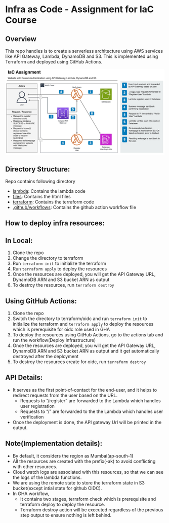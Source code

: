 # Infra as Code - Assignment for IaC Course

## Overview

This repo handles is to create a serverless architecture using AWS services like API Gateway, Lambda, DynamoDB and S3.
This is implemented using Terraform and deployed using GitHub Actions.

![Assignment details and diagram](./images/assignment.png)

## Directory Structure:
Repo contains following directory
- [lambda](./lambda): Contains the lambda code
- [files](./files): Contains the html files
- [terraform](./terraform): Contains the terraform code
- [.github/workflows](./.github/workflows): Contains the github action workflow file

## How to deploy infra resources:
## In Local:
1. Clone the repo
2. Change the directory to terraform
3. Run `terraform init` to initialize the terraform
4. Run `terraform apply` to deploy the resources
5. Once the resources are deployed, you will get the API Gateway URL, DynamoDB ARN and S3 bucket ARN as output
6. To destroy the resources, run `terraform destroy`

## Using GitHub Actions:
1. Clone the repo
2. Switch the directory to terraform/oidc and run `terraform init` to initialize the terraform and `terraform apply` to deploy the resources which is prerequisite for oidc role used in GHA
3. To deploy the resources using GitHub Actions, go to the actions tab and run the workflow(Deploy Infrastructure)
4. Once the resources are deployed, you will get the API Gateway URL, DynamoDB ARN and S3 bucket ARN as output and it get automatically destroyed after the deployment
5. To destroy the resources create for oidc, run `terraform destroy`

## API Details:
- It serves as the first point-of-contact for the end-user, and it helps to redirect requests from the user based on the URL.
    - Requests to “/register” are forwarded to the Lambda which handles user registration
    - Requests to “/” are forwarded to the the Lambda which handles user verification
- Once the deployment is done, the API gateway Url will be printed in the output.


## Note(Implementation details):
* By default, it considers the region as Mumbai(ap-south-1)
* All the resources are created with the prefix(-ak) to avoid conflicting with other resources.
* Cloud watch logs are associated with this resources, so that we can see the logs of the lambda functions.
* We are using the remote state to store the terraform state in S3 bucket(except intial state for github OIDC).
* In GHA workflow,
    * It contains two stages, terraform check which is prerequisite and terraform deploy to deploy the resource.
    * Terraform destroy action will be executed regardless of the previous step output to ensure nothing is left behind.